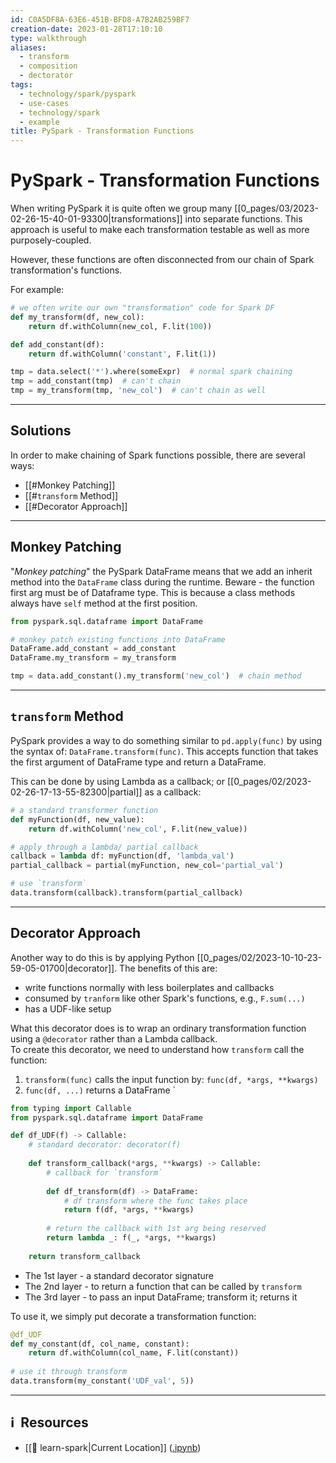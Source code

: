 ```yaml
---
id: C0A5DF8A-63E6-451B-BFD8-A7B2AB259BF7
creation-date: 2023-01-28T17:10:10
type: walkthrough
aliases:
  - transform
  - composition
  - dectorator
tags:
  - technology/spark/pyspark
  - use-cases
  - technology/spark
  - example
title: PySpark - Transformation Functions
---
```


# PySpark - Transformation Functions 


When writing PySpark it is quite often we group many [[0_pages/03/2023-02-26-15-40-01-93300|transformations]] into separate functions. This approach is useful to make each transformation testable as well as more purposely-coupled.

However, these functions are often disconnected from our chain of Spark transformation's functions. 

For example: 
```python 
# we often write our own "transformation" code for Spark DF
def my_transform(df, new_col):
    return df.withColumn(new_col, F.lit(100))

def add_constant(df):
    return df.withColumn('constant', F.lit(1))

tmp = data.select('*').where(someExpr)  # normal spark chaining
tmp = add_constant(tmp)  # can't chain
tmp = my_transform(tmp, 'new_col')  # can't chain as well
```

--- 
## Solutions 

In order to make chaining of Spark functions possible, there are several ways: 
- [[#Monkey Patching]]
- [[#`transform` Method]]
- [[#Decorator Approach]]

---
## Monkey Patching

"*Monkey patching*" the PySpark DataFrame means that we add an inherit method into the `DataFrame` class during the runtime. 
Beware - the function first arg must be of Dataframe type. This is because a class methods always have `self` method at the first position. 

```python
from pyspark.sql.dataframe import DataFrame

# monkey patch existing functions into DataFrame
DataFrame.add_constant = add_constant
DataFrame.my_transform = my_transform

tmp = data.add_constant().my_transform('new_col')  # chain method
```


---
## `transform` Method

PySpark provides a way to do something similar to `pd.apply(func)` by using the syntax of: `DataFrame.transform(func)`. This accepts function that takes the first argument of DataFrame type and return a DataFrame. 

This can be done by using Lambda as a callback; or [[0_pages/02/2023-02-26-17-13-55-82300|partial]] as a callback:

```python
# a standard transformer function
def myFunction(df, new_value): 
	return df.withColumn('new_col', F.lit(new_value))

# apply through a lambda/ partial callback
callback = lambda df: myFunction(df, 'lambda_val')
partial_callback = partial(myFunction, new_col='partial_val')

# use `transform`
data.transform(callback).transform(partial_callback)
```

---
## Decorator Approach

Another way to do this is by applying Python [[0_pages/02/2023-10-10-23-59-05-01700|decorator]]. The benefits of this are: 
- write functions normally with less boilerplates and callbacks
- consumed by `tranform` like other Spark's functions, e.g., `F.sum(...)`
- has a UDF-like setup

What this decorator does is to wrap an ordinary transformation function using a `@decorator` rather than a Lambda callback.  
To create this decorator, we need to understand how `transform` call the function:

1. `transform(func)` calls the input function by: `func(df, *args, **kwargs)`
2. `func(df, ...)` returns a DataFrame
`
```python
from typing import Callable
from pyspark.sql.dataframe import DataFrame

def df_UDF(f) -> Callable: 
    # standard decorator: decorator(f)  
      
    def transform_callback(*args, **kwargs) -> Callable:
        # callback for `transform`
        
        def df_transform(df) -> DataFrame:
            # df transform where the func takes place
            return f(df, *args, **kwargs)
        
        # return the callback with 1st arg being reserved
        return lambda _: f(_, *args, **kwargs)
    
    return transform_callback
```

- The 1st layer - a standard decorator signature
- The 2nd layer - to return a function that can be called by `transform`
- The 3rd layer - to pass an input DataFrame; transform it; returns it

To use it, we simply put decorate a transformation function: 

```python
@df_UDF
def my_constant(df, col_name, constant):
    return df.withColumn(col_name, F.lit(constant))
    
# use it through transform
data.transform(my_constant('UDF_val', 5))
```

---
## ℹ️  Resources
- [[🔖 learn-spark|Current Location]] ([.ipynb](https://github.com/tobytoyin/learn-spark/blob/main/pyspark/functions/transform.ipynb))